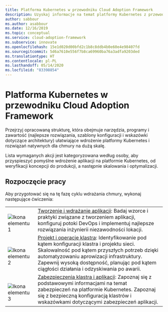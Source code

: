 ```yaml
---
title: Platforma Kubernetes w przewodniku Cloud Adoption Framework
description: Uzyskaj informacje na temat platformy Kubernetes z przewodnika Cloud Adoption Framework.
author: sabbour
ms.author: asabbour
ms.date: 12/16/2019
ms.topic: conceptual
ms.service: cloud-adoption-framework
ms.subservice: innovate
ms.openlocfilehash: 15e1d020d00bfd2c1b8c8ddb4b0e60e4e98407fd
ms.sourcegitcommit: 5d6a7610e556f7b8ca69960ba76a3adfa9203ded
ms.translationtype: HT
ms.contentlocale: pl-PL
ms.lasthandoff: 05/14/2020
ms.locfileid: "83398854"
---
```

<!-- cSpell:ignore asabbour sabbour -->

# <a name="kubernetes-in-the-cloud-adoption-framework"></a>Platforma Kubernetes w przewodniku Cloud Adoption Framework

Przejrzyj opracowaną strukturę, która obejmuje narzędzia, programy i zawartość (najlepsze rozwiązania, szablony konfiguracji i wskazówki dotyczące architektury) ułatwiające wdrożenie platformy Kubernetes i rozwiązań natywnych dla chmury na dużą skalę.

Lista wymaganych akcji jest kategoryzowana według osoby, aby przyspieszyć pomyślne wdrożenie aplikacji na platformie Kubernetes, od weryfikacji koncepcji do produkcji, a następnie skalowania i optymalizacji.

## <a name="get-started"></a>Rozpoczęcie pracy

Aby przygotować się na tę fazę cyklu wdrażania chmury, wykonaj następujące ćwiczenia:

<!-- markdownlint-disable MD033 -->

| | |
|---|---|
| <br> ![Ikona elementu 1](../../_images/icons/1.png) | [Tworzenie i wdrażanie aplikacji](./application-development.md): Badaj wzorce i praktyki związane z tworzeniem aplikacji, konfiguruj potoki DevOps i implementuj najlepsze rozwiązania inżynierii niezawodności lokacji. |
| <br> ![Ikona elementu 2](../../_images/icons/2.png) | [Projekt i operacje klastra](./cluster-design-operations.md): Identyfikowanie pod kątem konfiguracji klastra i projektu sieci. Skalowalność pod kątem przyszłych potrzeb dzięki automatyzowaniu aprowizacji infrastruktury. Zapewnij wysoką dostępność, planując pod kątem ciągłości działania i odzyskiwania po awarii. |
| <br> ![Ikona elementu 3](../../_images/icons/3.png) | [Zabezpieczenia klastra i aplikacji](./cluster-application-security.md): Zapoznaj się z podstawowymi informacjami na temat zabezpieczeń na platformie Kubernetes. Zapoznaj się z bezpieczną konfiguracją klastrów i wskazówkami dotyczącymi zabezpieczeń aplikacji. |

<!-- markdownlint-enable MD033 -->
